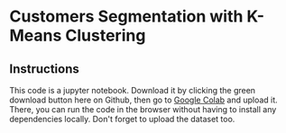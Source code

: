 # Customers Segmentation with K-Means Clustering

## Instructions

This code is a jupyter notebook. Download it by clicking the green download button here on Github, then go to [Google Colab](https://colab.research.google.com) and upload it. There, you can run the code in the browser without having to install any dependencies locally. Don't forget to upload the dataset too.
